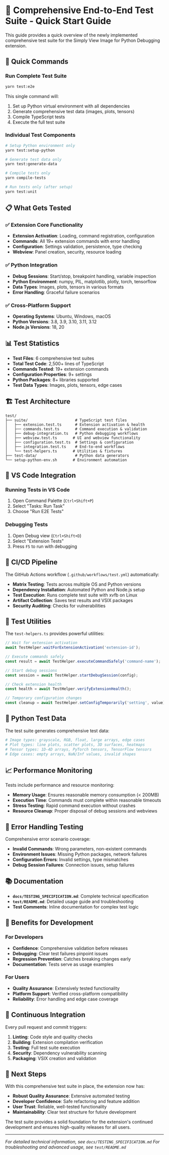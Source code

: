 # 🧪 Comprehensive End-to-End Test Suite - Quick Start Guide

This guide provides a quick overview of the newly implemented comprehensive test suite for the Simply View Image for Python Debugging extension.

## 🚀 Quick Commands

### Run Complete Test Suite

```bash
yarn test:e2e
```

This single command will:

1. Set up Python virtual environment with all dependencies
2. Generate comprehensive test data (images, plots, tensors)
3. Compile TypeScript tests
4. Execute the full test suite

### Individual Test Components

```bash
# Setup Python environment only
yarn test:setup-python

# Generate test data only
yarn test:generate-data

# Compile tests only
yarn compile-tests

# Run tests only (after setup)
yarn test:unit
```

## 📋 What Gets Tested

### ✅ Extension Core Functionality

- **Extension Activation**: Loading, command registration, configuration
- **Commands**: All 19+ extension commands with error handling
- **Configuration**: Settings validation, persistence, type checking
- **Webview**: Panel creation, security, resource loading

### ✅ Python Integration

- **Debug Sessions**: Start/stop, breakpoint handling, variable inspection
- **Python Environment**: numpy, PIL, matplotlib, plotly, torch, tensorflow
- **Data Types**: Images, plots, tensors in various formats
- **Error Handling**: Graceful failure scenarios

### ✅ Cross-Platform Support

- **Operating Systems**: Ubuntu, Windows, macOS
- **Python Versions**: 3.8, 3.9, 3.10, 3.11, 3.12
- **Node.js Versions**: 18, 20

## 📊 Test Statistics

- **Test Files**: 6 comprehensive test suites
- **Total Test Code**: 2,500+ lines of TypeScript
- **Commands Tested**: 19+ extension commands
- **Configuration Properties**: 9+ settings
- **Python Packages**: 8+ libraries supported
- **Test Data Types**: Images, plots, tensors, edge cases

## 🏗️ Test Architecture

```
test/
├── suite/                     # TypeScript test files
│   ├── extension.test.ts      # Extension activation & health
│   ├── commands.test.ts       # Command execution & validation
│   ├── debug-integration.ts   # Python debugging workflows
│   ├── webview.test.ts       # UI and webview functionality
│   ├── configuration.test.ts  # Settings & configuration
│   ├── integration.test.ts    # End-to-end workflows
│   └── test-helpers.ts       # Utilities & fixtures
├── test-data/                 # Python data generators
└── setup-python-env.sh       # Environment automation
```

## 🔧 VS Code Integration

### Running Tests in VS Code

1. Open Command Palette (`Ctrl+Shift+P`)
2. Select "Tasks: Run Task"
3. Choose "Run E2E Tests"

### Debugging Tests

1. Open Debug view (`Ctrl+Shift+D`)
2. Select "Extension Tests"
3. Press `F5` to run with debugging

## 🤖 CI/CD Pipeline

The GitHub Actions workflow (`.github/workflows/test.yml`) automatically:

- **Matrix Testing**: Tests across multiple OS and Python versions
- **Dependency Installation**: Automated Python and Node.js setup
- **Test Execution**: Runs complete test suite with xvfb on Linux
- **Artifact Collection**: Saves test results and VSIX packages
- **Security Auditing**: Checks for vulnerabilities

## 🧰 Test Utilities

The `test-helpers.ts` provides powerful utilities:

```typescript
// Wait for extension activation
await TestHelper.waitForExtensionActivation('extension-id');

// Execute commands safely
const result = await TestHelper.executeCommandSafely('command-name');

// Start debug sessions
const session = await TestHelper.startDebugSession(config);

// Check extension health
const health = await TestHelper.verifyExtensionHealth();

// Temporary configuration changes
const cleanup = await TestHelper.setConfigTemporarily('setting', value);
```

## 🐍 Python Test Data

The test suite generates comprehensive test data:

```python
# Image types: grayscale, RGB, float, large arrays, edge cases
# Plot types: line plots, scatter plots, 3D surfaces, heatmaps
# Tensor types: 1D-4D arrays, PyTorch tensors, TensorFlow tensors
# Edge cases: empty arrays, NaN/Inf values, invalid shapes
```

## 📈 Performance Monitoring

Tests include performance and resource monitoring:

- **Memory Usage**: Ensures reasonable memory consumption (< 200MB)
- **Execution Time**: Commands must complete within reasonable timeouts
- **Stress Testing**: Rapid command execution without crashes
- **Resource Cleanup**: Proper disposal of debug sessions and webviews

## 🚨 Error Handling Testing

Comprehensive error scenario coverage:

- **Invalid Commands**: Wrong parameters, non-existent commands
- **Environment Issues**: Missing Python packages, network failures
- **Configuration Errors**: Invalid settings, type mismatches
- **Debug Session Failures**: Connection issues, setup failures

## 📚 Documentation

- **`docs/TESTING_SPECIFICATION.md`**: Complete technical specification
- **`test/README.md`**: Detailed usage guide and troubleshooting
- **Test Comments**: Inline documentation for complex test logic

## 🎯 Benefits for Development

### For Developers

- **Confidence**: Comprehensive validation before releases
- **Debugging**: Clear test failures pinpoint issues
- **Regression Prevention**: Catches breaking changes early
- **Documentation**: Tests serve as usage examples

### For Users

- **Quality Assurance**: Extensively tested functionality
- **Platform Support**: Verified cross-platform compatibility
- **Reliability**: Error handling and edge case coverage

## 🔄 Continuous Integration

Every pull request and commit triggers:

1. **Linting**: Code style and quality checks
2. **Building**: Extension compilation verification
3. **Testing**: Full test suite execution
4. **Security**: Dependency vulnerability scanning
5. **Packaging**: VSIX creation and validation

## 🎉 Next Steps

With this comprehensive test suite in place, the extension now has:

- **Robust Quality Assurance**: Extensive automated testing
- **Developer Confidence**: Safe refactoring and feature addition
- **User Trust**: Reliable, well-tested functionality
- **Maintainability**: Clear test structure for future development

The test suite provides a solid foundation for the extension's continued development and ensures high-quality releases for all users.

---

_For detailed technical information, see `docs/TESTING_SPECIFICATION.md`_
_For troubleshooting and advanced usage, see `test/README.md`_
